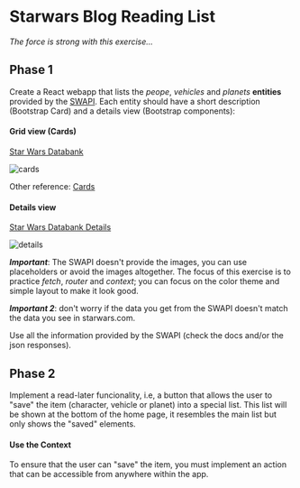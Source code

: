 # Starwars Blog Reading List

_The force is strong with this exercise..._

## Phase 1
Create a React webapp that lists the _peope_, _vehicles_ and _planets_ **entities** provided by the [SWAPI](https://swapi.co/documentation). Each entity should have a short description (Bootstrap Card) and a details view (Bootstrap components):

#### Grid view (Cards)
[Star Wars Databank](https://www.starwars.com/databank)

![cards](https://raw.githubusercontent.com/nachovz/projects/master/p/javascript/semi-senior/startwars-blog-reading-list/sw_data.png "Star Wars Grid")

Other reference: [Cards](https://bootsnipp.com/snippets/Vg6mV)

#### Details view
[Star Wars Databank Details](https://www.starwars.com/databank/luke-skywalker)

![details](https://raw.githubusercontent.com/nachovz/projects/master/p/javascript/semi-senior/startwars-blog-reading-list/sw_data_details.png "Details")


***Important***: The SWAPI doesn't provide the images, you can use placeholders or avoid the images altogether. The focus of this exercise is to practice *fetch*, *router* and *context*; you can focus on the color theme and simple layout to make it look good.

***Important 2***: don't worry if the data you get from the SWAPI doesn't match the data you see in starwars.com.

Use all the information provided by the SWAPI (check the docs and/or the json responses).

## Phase 2
Implement a read-later funcionality, i.e, a button that allows the user to "save" the item (character, vehicle or planet) into a special list. This list will be shown at the bottom of the home page, it resembles the main list but only shows the "saved" elements.

#### Use the Context
To ensure that the user can "save" the item, you must implement an action that can be accessible from anywhere within the app.

